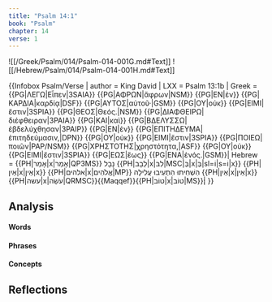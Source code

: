 ```yaml
---
title: "Psalm 14:1"
book: "Psalm"
chapter: 14
verse: 1
---
```

![[/Greek/Psalm/014/Psalm-014-001G.md#Text]]
![[/Hebrew/Psalm/014/Psalm-014-001H.md#Text]]

{{Infobox Psalm/Verse |
  author = King David |
  LXX = Psalm 13:1b |
  Greek = {{PG|ΛΕΓΩ|Εἶπεν|3SAIA}} {{PG|ΑΦΡΩΝ|ἄφρων|NSM}} {{PG|ΕΝ|ἐν}} {{PG|ΚΑΡΔΙΑ|καρδίᾳ|DSF}} {{PG|ΑΥΤΟΣ|αὐτοῦ·|GSM}} {{PG|ΟΥ|οὐκ}} {{PG|ΕΙΜΙ|ἔστιν|3SPIA}} {{PG|ΘΕΟΣ|Θεός.|NSM}} {{PG|ΔΙΑΦΘΕΙΡΩ|διέφθειραν|3PAIA}} {{PG|ΚΑΙ|καὶ}} {{PG|ΒΔΕΛΥΣΣΩ|ἐβδελύχθησαν|3PAIP}} {{PG|ΕΝ|ἐν}} {{PG|ΕΠΙΤΗΔΕΥΜΑ|ἐπιτηδεύμασιν,|DPN}} {{PG|ΟΥ|οὐκ}} {{PG|ΕΙΜΙ|ἔστιν|3SPIA}} {{PG|ΠΟΙΕΩ|ποιῶν|PAP/NSM}} {{PG|ΧΡΗΣΤΟΤΗΣ|χρηστότητα,|ASF}} {{PG|ΟΥ|οὐκ}} {{PG|ΕΙΜΙ|ἔστιν|3SPIA}} {{PG|ΕΩΣ|ἕως}} {{PG|ΕΝΑ|ἑνός.|GSM}}|
  Hebrew = {{PH|אָמַר|x|אָמַר|QP3MS}}
נָבָל
{{PH|לֵבָב|x|לִבּ|MSC|בְּ|x|בְּ|sl=וֹ|s=וֹ|x}} {{PH|אַיִן|x|אֵין|x}} {{PH|אלהים|x|אֱלֹהִים|MP}}
הִשְׁחִיתוּ
הִתְעִיבוּ
עֲלִילָה
{{PH|אַיִן|x|אֵין|x}} {{PH|עשה|x|עֹשֵׂה|QRMSC}}{{Maqqef}}{{PH|טוֹב|x|טוֹב|MS}}׃|
}}

## Analysis

#### Words

#### Phrases

#### Concepts

## Reflections
